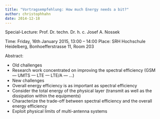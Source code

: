 ```yaml
---
title: "Vortragsempfehlung: How much Energy needs a bit?"
author: christophhahn
date: 2014-12-18
---
```


Special-Lecture: Prof. Dr. techn. Dr. h. c. Josef A. Nossek

Time: Friday, 16th January 2015, 13:00 – 14:00 Place: SRH Hochschule Heidelberg, Bonhoefferstrasse 11, Room 203

Abstract:

- Old challenges
- Research work concentrated on improving the spectral efficiency (GSM — UMTS — LTE — LTE/A — …)
- New challenges
- Overall energy efficiency is as important as spectral efficiency
- Consider the total energy of the physical layer (transmit as well as the dissipation within the equipments)
- Characterize the trade-off between spectral efficiency and the overall energy efficiency
- Exploit physical limits of multi-antenna systems